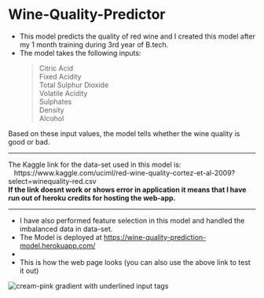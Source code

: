 # Wine-Quality-Predictor

- This model predicts the quality of red wine and I created this model after my 1 month training during 3rd year of B.tech. <br>
- The model takes the following inputs:
  >Citric Acid <br>
  >Fixed Acidity <br>
  >Total Sulphur Dioxide <br>
  >Volatile Acidity <br>
  >Sulphates <br>
  >Density <br>
  >Alcohol <br>
 
Based on these input values, the model tells whether the wine quality is good or bad.

<hr>
The Kaggle link for the data-set used in this model is: <br>
 &nbsp;&nbsp;  https://www.kaggle.com/uciml/red-wine-quality-cortez-et-al-2009?select=winequality-red.csv <br>
  <b>If the link doesnt work or shows error in application it means that I have run out of heroku credits for hosting the web-app.</b><br>
 
<hr>

- I have also performed feature selection in this model and handled the imbalanced data in data-set.  <br>
- The Model is deployed at  https://wine-quality-prediction-model.herokuapp.com/ <br>
-
- This is how the web page looks (you can also use the above link to test it out) <br>


 ![cream-pink gradient with underlined input tags](https://user-images.githubusercontent.com/64833579/132032520-75ba043b-a168-4b88-b910-38f74b213719.jpg)



